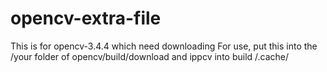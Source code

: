 # opencv-extra-file
This is for opencv-3.4.4 which need downloading
For use, put this into the /your folder of opencv/build/download and ippcv into build /.cache/

